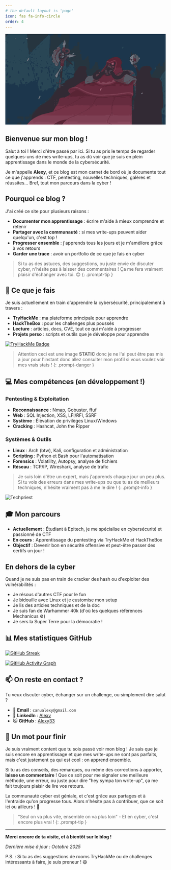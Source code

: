 ```yaml
---
# the default layout is 'page'
icon: fas fa-info-circle
order: 4
---
```


![Techpriest](/assets/img/about/mechanicus-techpriest.gif)

## Bienvenue sur mon blog !

Salut à toi ! Merci d'être passé par ici. Si tu as pris le temps de regarder quelques-uns de mes write-ups, tu as dû voir que je suis en plein apprentissage dans le monde de la cybersécurité.

Je m'appelle **Alexy**, et ce blog est mon carnet de bord où je documente tout ce que j'apprends : CTF, pentesting, nouvelles techniques, galères et réussites... Bref, tout mon parcours dans la cyber !

## Pourquoi ce blog ?

J'ai créé ce site pour plusieurs raisons :
- **Documenter mon apprentissage** : écrire m'aide à mieux comprendre et retenir
- **Partager avec la communauté** : si mes write-ups peuvent aider quelqu'un, c'est top !
- **Progresser ensemble** : j'apprends tous les jours et je m'améliore grâce à vos retours
- **Garder une trace** : avoir un portfolio de ce que je fais en cyber

> Si tu as des astuces, des suggestions, ou juste envie de discuter cyber, n'hésite pas à laisser des commentaires ! Ça me fera vraiment plaisir d'échanger avec toi. 😊
{: .prompt-tip }

## 🔐 Ce que je fais

Je suis actuellement en train d'apprendre la cybersécurité, principalement à travers :
- **TryHackMe** : ma plateforme principale pour apprendre
- **HackTheBox** : pour les challenges plus poussés
- **Lecture** : articles, docs, CVE, tout ce qui m'aide à progresser
- **Projets perso** : scripts et outils que je développe pour apprendre

[![TryHackMe Badge](https://tryhackme-badges.s3.amazonaws.com/Xufox.png)](https://tryhackme.com/p/Xufox)

> Attention ceci est une image **STATIC** donc je ne l'ai peut être pas mis a jour pour l'instant donc allez consulter mon profil si vous voulez voir mes vrais stats !
{: .prompt-danger }

## 💻 Mes compétences (en développement !)

### Pentesting & Exploitation
- **Reconnaissance** : Nmap, Gobuster, ffuf
- **Web** : SQL Injection, XSS, LFI/RFI, SSRF
- **Système** : Élévation de privilèges Linux/Windows
- **Cracking** : Hashcat, John the Ripper

### Systèmes & Outils
- **Linux** : Arch (btw), Kali, configuration et administration
- **Scripting** : Python et Bash pour l'automatisation
- **Forensics** : Volatility, Autopsy, analyse de fichiers
- **Réseau** : TCP/IP, Wireshark, analyse de trafic

> Je suis loin d'être un expert, mais j'apprends chaque jour un peu plus. Si tu vois des erreurs dans mes write-ups ou que tu as de meilleurs techniques, n'hésite vraiment pas à me le dire !
{: .prompt-info }

![Techpriest](https://media1.tenor.com/m/xp8XacjuoHkAAAAC/techpriest-warhammer40k.gif)

## 🎓 Mon parcours

- **Actuellement** : Étudiant à Epitech, je me spécialise en cybersécurité et passionné de CTF
- **En cours** : Apprentissage du pentesting via TryHackMe et HackTheBox
- **Objectif** : Devenir bon en sécurité offensive et peut-être passer des certifs un jour !

## En dehors de la cyber

Quand je ne suis pas en train de cracker des hash ou d'exploiter des vulnérabilités :
- Je résous d'autres CTF pour le fun
- Je bidouille avec Linux et je customise mon setup
- Je lis des articles techniques et de la doc
- Je suis fan de Warhammer 40k (d'où les quelques références Mechanicus ⚙️)
- Je sers la Super Terre pour la démocratie !

## 📊 Mes statistiques GitHub

[![GitHub Streak](https://streak-stats.demolab.com?user=Alexy33&theme=dark&hide_border=true&date_format=j%20M%5B%20Y%5D&background=45%2C2B2B2B%2C000000&sideLabels=D77235&fire=DE4D0B&sideNums=FFFFFF)](https://git.io/streak-stats)

[![GitHub Activity Graph](https://github-readme-activity-graph.vercel.app/graph?username=Alexy33&theme=github-compact&hide_border=true&bg_color=000000&color=ff6b00&line=ff8500&point=ffaa33)](https://github.com/Alexy33)

## 📫 On reste en contact ?

Tu veux discuter cyber, échanger sur un challenge, ou simplement dire salut ?

- 📧 **Email** : `canualexy@gmail.com`
- 💼 **LinkedIn** : [Alexy](https://www.linkedin.com/in/alexy-canu-006aa1344/)
- 🐱 **GitHub** : [Alexy33](https://github.com/Alexy33)

## 💬 Un mot pour finir

Je suis vraiment content que tu sois passé voir mon blog ! Je sais que je suis encore en apprentissage et que mes write-ups ne sont pas parfaits, mais c'est justement ça qui est cool : on apprend ensemble.

Si tu as des conseils, des remarques, ou même des corrections à apporter, **laisse un commentaire** ! Que ce soit pour me signaler une meilleure méthode, une erreur, ou juste pour dire "hey sympa ton write-up", ça me fait toujours plaisir de lire vos retours.

La communauté cyber est géniale, et c'est grâce aux partages et à l'entraide qu'on progresse tous. Alors n'hésite pas à contribuer, que ce soit ici ou ailleurs ! 🚀

> "Seul on va plus vite, ensemble on va plus loin" - Et en cyber, c'est encore plus vrai !
{: .prompt-tip }

---

**Merci encore de ta visite, et à bientôt sur le blog !**

*Dernière mise à jour : Octobre 2025*

P.S. : Si tu as des suggestions de rooms TryHackMe ou de challenges intéressants à faire, je suis preneur ! 😄